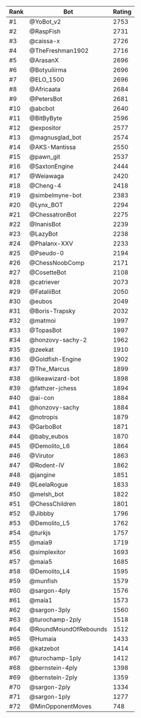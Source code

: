 Rank|Bot|Rating
---|---|---
#1|@YoBot_v2|2753
#2|@RaspFish|2731
#3|@caissa-x|2726
#4|@TheFreshman1902|2716
#5|@ArasanX|2696
#6|@Botyuliirma|2696
#7|@ELO_1500|2696
#8|@Africaata|2684
#9|@PetersBot|2681
#10|@abcbot|2640
#11|@BitByByte|2596
#12|@expositor|2577
#13|@magnusglad_bot|2574
#14|@AKS-Mantissa|2550
#15|@pawn_git|2537
#16|@SaxtonEngine|2444
#17|@Weiawaga|2420
#18|@Cheng-4|2418
#19|@simbelmyne-bot|2383
#20|@Lynx_BOT|2294
#21|@ChessatronBot|2275
#22|@InanisBot|2239
#23|@LazyBot|2238
#24|@Phalanx-XXV|2233
#25|@Pseudo-0|2194
#26|@ChessNoobComp|2171
#27|@CosetteBot|2108
#28|@catriever|2073
#29|@FataliiBot|2050
#30|@eubos|2049
#31|@Boris-Trapsky|2032
#32|@matmoi|1997
#33|@TopasBot|1997
#34|@honzovy-sachy-2|1962
#35|@zeekat|1910
#36|@Goldfish-Engine|1902
#37|@The_Marcus|1899
#38|@likeawizard-bot|1898
#39|@fathzer-jchess|1894
#40|@ai-con|1884
#41|@honzovy-sachy|1884
#42|@notropis|1879
#43|@GarboBot|1871
#44|@baby_eubos|1870
#45|@Demolito_L6|1864
#46|@Virutor|1863
#47|@Rodent-IV|1862
#48|@jangine|1851
#49|@LeelaRogue|1833
#50|@melsh_bot|1822
#51|@ChessChildren|1801
#52|@Jibbby|1796
#53|@Demolito_L5|1762
#54|@turkjs|1757
#55|@maia9|1719
#56|@simplexitor|1693
#57|@maia5|1685
#58|@Demolito_L4|1595
#59|@munfish|1579
#60|@sargon-4ply|1576
#61|@maia1|1573
#62|@sargon-3ply|1560
#63|@turochamp-2ply|1518
#64|@RoundMoundOfRebounds|1512
#65|@Humaia|1433
#66|@katzebot|1414
#67|@turochamp-1ply|1412
#68|@bernstein-4ply|1398
#69|@bernstein-2ply|1359
#70|@sargon-2ply|1334
#71|@sargon-1ply|1277
#72|@MinOpponentMoves|748
